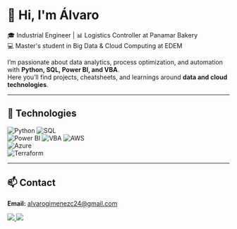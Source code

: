# 👋 Hi, I'm Álvaro  

🎓 Industrial Engineer | 📊 Logistics Controller at Panamar Bakery  
💻 Master's student in Big Data & Cloud Computing at EDEM  

I’m passionate about data analytics, process optimization, and automation with **Python, SQL, Power BI, and VBA**.  
Here you’ll find projects, cheatsheets, and learnings around **data and cloud technologies**.  

---

## 🚀 Technologies
![Python](https://img.shields.io/badge/Python-3776AB?style=for-the-badge&logo=python&logoColor=white) 
![SQL](https://img.shields.io/badge/SQL-003B57?style=for-the-badge&logo=databricks&logoColor=white)  
![Power BI](https://img.shields.io/badge/PowerBI-F2C811?style=for-the-badge&logo=powerbi&logoColor=black) 
![VBA](https://img.shields.io/badge/VBA-217346?style=for-the-badge&logo=microsoft&logoColor=white)
![AWS](https://img.shields.io/badge/AWS-FF9900?style=for-the-badge&logo=amazonaws&logoColor=white)  
![Azure](https://img.shields.io/badge/Azure-0078D4?style=for-the-badge&logo=microsoftazure&logoColor=white)  
![Terraform](https://img.shields.io/badge/Terraform-623CE4?style=for-the-badge&logo=terraform&logoColor=white)


---

## 📫 Contact

**Email:** [alvarogimenezc24@gmail.com](mailto:alvarogimenezc24@gmail.com)  

<p align="left">
  <a href="mailto:alvarogimenezc24@gmail.com">
    <img src="https://img.shields.io/badge/Email-D14836?style=for-the-badge&logo=gmail&logoColor=white" />
  </a>
  <a href="https://www.linkedin.com/in/alvarogimenezc/">
    <img src="https://img.shields.io/badge/LinkedIn-0077B5?style=for-the-badge&logo=linkedin&logoColor=white" />
  </a>
</p>
